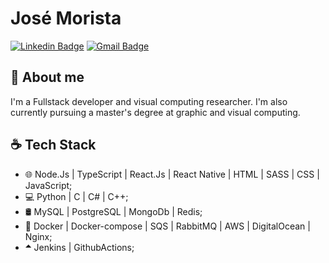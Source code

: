 # José Morista 

[![Linkedin Badge](https://img.shields.io/badge/-Jos%C3%A9%20Morista-blueviolet?style=flat-square&logo=Linkedin&logoColor=white&link=https://www.linkedin.com/in/jos%C3%A9-morista/)](https://www.linkedin.com/in/jos%C3%A9-morista/) 
[![Gmail Badge](https://img.shields.io/badge/-josemorista@id.uff.br-red?style=flat-square&logo=Gmail&logoColor=white&link=mailto:josemorista@id.uff.br)](mailto:josemorista@id.uff.br)

## 👋 About me

I'm a Fullstack developer and visual computing researcher. I'm also currently pursuing a master's degree at graphic and visual computing.

## ☕ Tech Stack

- 🌐 Node.Js | TypeScript | React.Js | React Native | HTML | SASS | CSS | JavaScript;
- 💻 Python | C | C# | C++;
- 🛢 MySQL | PostgreSQL | MongoDb | Redis;
- 🔧 Docker | Docker-compose | SQS | RabbitMQ | AWS | DigitalOcean | Nginx;
- 🞁 Jenkins | GithubActions;
